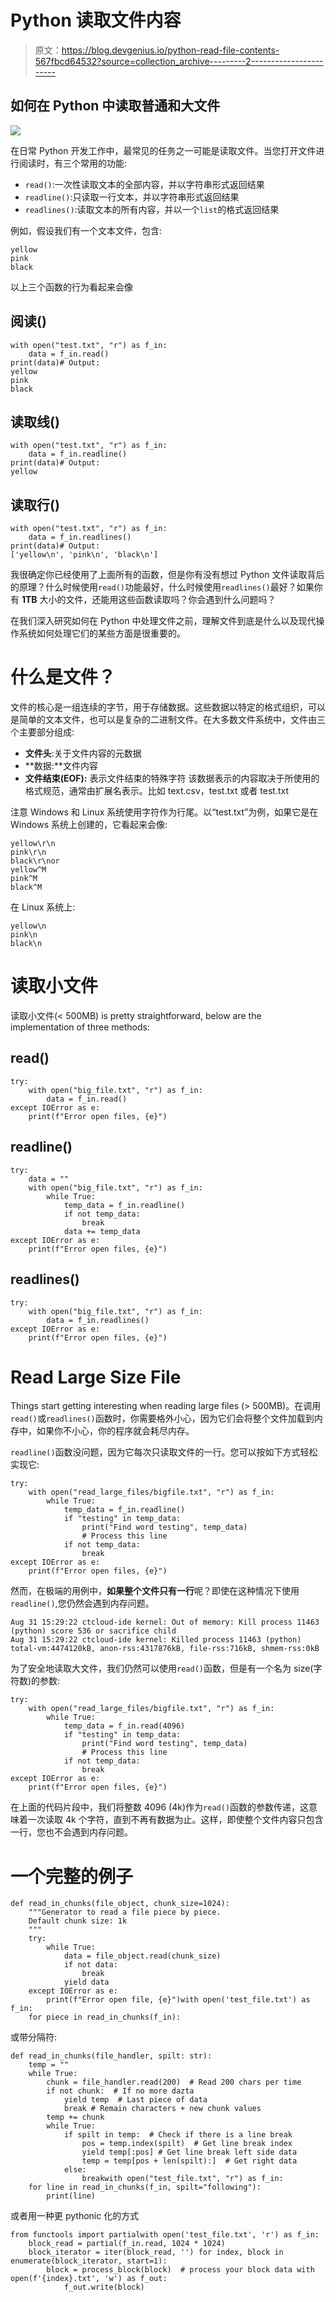 # Python 读取文件内容

> 原文：<https://blog.devgenius.io/python-read-file-contents-567fbcd64532?source=collection_archive---------2----------------------->

## 如何在 Python 中读取普通和大文件

![](img/cbf54496e2c448d6bd9c8f8e6c3b94d8.png)

在日常 Python 开发工作中，最常见的任务之一可能是读取文件。当您打开文件进行阅读时，有三个常用的功能:

*   `read()`:一次性读取文本的全部内容，并以字符串形式返回结果
*   `readline()`:只读取一行文本，并以字符串形式返回结果
*   `readlines()`:读取文本的所有内容，并以一个`list`的格式返回结果

例如，假设我们有一个文本文件，包含:

```
yellow
pink
black
```

以上三个函数的行为看起来会像

## 阅读()

```
with open("test.txt", "r") as f_in:
    data = f_in.read()
print(data)# Output:
yellow
pink
black
```

## 读取线()

```
with open("test.txt", "r") as f_in:
    data = f_in.readline()
print(data)# Output:
yellow
```

## 读取行()

```
with open("test.txt", "r") as f_in:
    data = f_in.readlines()
print(data)# Output:
['yellow\n', 'pink\n', 'black\n']
```

我很确定你已经使用了上面所有的函数，但是你有没有想过 Python 文件读取背后的原理？什么时候使用`read()`功能最好，什么时候使用`readlines()`最好？如果你有 **1TB** 大小的文件，还能用这些函数读取吗？你会遇到什么问题吗？

在我们深入研究如何在 Python 中处理文件之前，理解文件到底是什么以及现代操作系统如何处理它们的某些方面是很重要的。

# 什么是文件？

文件的核心是一组连续的字节，用于存储数据。这些数据以特定的格式组织，可以是简单的文本文件，也可以是复杂的二进制文件。在大多数文件系统中，文件由三个主要部分组成:

*   **文件头**:关于文件内容的元数据
*   **数据:**文件内容
*   **文件结束(EOF):** 表示文件结束的特殊字符
    该数据表示的内容取决于所使用的格式规范，通常由扩展名表示。比如 text.csv，test.txt 或者 test.txt

注意 Windows 和 Linux 系统使用字符作为行尾。以“test.txt”为例，如果它是在 Windows 系统上创建的，它看起来会像:

```
yellow\r\n
pink\r\n
black\r\nor 
yellow^M
pink^M
black^M
```

在 Linux 系统上:

```
yellow\n
pink\n
black\n
```

# 读取小文件

读取小文件(< 500MB) is pretty straightforward, below are the implementation of three methods:

## read()

```
try:
    with open("big_file.txt", "r") as f_in:
        data = f_in.read()
except IOError as e:
    print(f"Error open files, {e}")
```

## readline()

```
try:
    data = ""
    with open("big_file.txt", "r") as f_in:
        while True:
            temp_data = f_in.readline()
            if not temp_data:
                break
            data += temp_data
except IOError as e:
    print(f"Error open files, {e}")
```

## readlines()

```
try:
    with open("big_file.txt", "r") as f_in:
        data = f_in.readlines()
except IOError as e:
    print(f"Error open files, {e}")
```

# Read Large Size File

Things start getting interesting when reading large files (> 500MB)。在调用`read()`或`readlines()`函数时，你需要格外小心，因为它们会将整个文件加载到内存中，如果你不小心，你的程序就会耗尽内存。

`readline()`函数没问题，因为它每次只读取文件的一行。您可以按如下方式轻松实现它:

```
try:
    with open("read_large_files/bigfile.txt", "r") as f_in:
        while True:
            temp_data = f_in.readline()
            if "testing" in temp_data:
                print("Find word testing", temp_data)
                # Process this line
            if not temp_data:
                break
except IOError as e:
    print(f"Error open files, {e}")
```

然而，在极端的用例中，**如果整个文件只有一行**呢？即使在这种情况下使用`readline()`,您仍然会遇到内存问题。

```
Aug 31 15:29:22 ctcloud-ide kernel: Out of memory: Kill process 11463 (python) score 536 or sacrifice child
Aug 31 15:29:22 ctcloud-ide kernel: Killed process 11463 (python) total-vm:4474120kB, anon-rss:4317876kB, file-rss:716kB, shmem-rss:0kB
```

为了安全地读取大文件，我们仍然可以使用`read()`函数，但是有一个名为 size(字符数)的参数:

```
try:
    with open("read_large_files/bigfile.txt", "r") as f_in:
        while True:
            temp_data = f_in.read(4096)
            if "testing" in temp_data:
                print("Find word testing", temp_data)
                # Process this line
            if not temp_data:
                break
except IOError as e:
    print(f"Error open files, {e}")
```

在上面的代码片段中，我们将整数 4096 (4k)作为`read()`函数的参数传递，这意味着一次读取 4k 个字符，直到不再有数据为止。这样，即使整个文件内容只包含一行，您也不会遇到内存问题。

# 一个完整的例子

```
def read_in_chunks(file_object, chunk_size=1024):
    """Generator to read a file piece by piece.
    Default chunk size: 1k
    """
    try:
        while True:
            data = file_object.read(chunk_size)
            if not data:
                break
            yield data
    except IOError as e:
        print(f"Error open file, {e}")with open('test_file.txt') as f_in:
    for piece in read_in_chunks(f_in):
```

或带分隔符:

```
def read_in_chunks(file_handler, spilt: str):
    temp = ""
    while True:
        chunk = file_handler.read(200)  # Read 200 chars per time
        if not chunk:  # If no more dazta
            yield temp  # Last piece of data
            break # Remain characters + new chunk values
        temp += chunk
        while True:
            if spilt in temp:  # Check if there is a line break
                pos = temp.index(spilt)  # Get line break index
                yield temp[:pos] # Get line break left side data
                temp = temp[pos + len(spilt):]  # Get right data
            else:
                breakwith open("test_file.txt", "r") as f_in:
    for line in read_in_chunks(f_in, spilt="following"):
        print(line)
```

或者用一种更 pythonic 化的方式

```
from functools import partialwith open('test_file.txt', 'r') as f_in:
    block_read = partial(f_in.read, 1024 * 1024)
    block_iterator = iter(block_read, '') for index, block in enumerate(block_iterator, start=1):
        block = process_block(block)  # process your block data with open(f'{index}.txt', 'w') as f_out:
            f_out.write(block)
```
